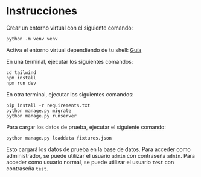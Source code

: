 # Instrucciones

Crear un entorno virtual con el siguiente comando:
```
python -m venv venv
```

Activa el entorno virtual dependiendo de tu shell: [Guía](https://docs.python.org/3/library/venv.html#how-venvs-work)


En una terminal, ejecutar los siguientes comandos:

```
cd tailwind
npm install
npm run dev
```

En otra terminal, ejecutar los siguientes comandos:

```
pip install -r requirements.txt
python manage.py migrate
python manage.py runserver
```

Para cargar los datos de prueba, ejecutar el siguiente comando:

```
python manage.py loaddata fixtures.json
```

Esto cargará los datos de prueba en la base de datos. Para acceder como administrador, se puede utilizar el usuario `admin` con contraseña `admin`. Para acceder como usuario normal, se puede utilizar el usuario `test` con contraseña `test`.
